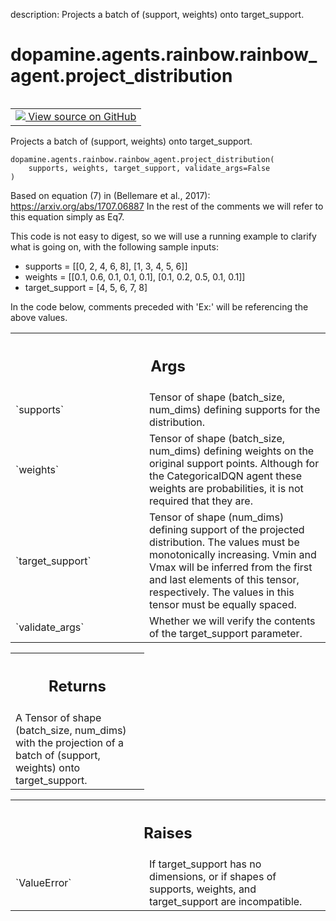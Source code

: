 description: Projects a batch of (support, weights) onto target_support.

<div itemscope itemtype="http://developers.google.com/ReferenceObject">
<meta itemprop="name" content="dopamine.agents.rainbow.rainbow_agent.project_distribution" />
<meta itemprop="path" content="Stable" />
</div>

# dopamine.agents.rainbow.rainbow_agent.project_distribution

<!-- Insert buttons and diff -->

<table class="tfo-notebook-buttons tfo-api nocontent" align="left">
<td>
  <a target="_blank" href="https://github.com/google/dopamine/tree/master/dopamine/agents/rainbow/rainbow_agent.py">
    <img src="https://www.tensorflow.org/images/GitHub-Mark-32px.png" />
    View source on GitHub
  </a>
</td>
</table>

Projects a batch of (support, weights) onto target_support.

<pre class="devsite-click-to-copy prettyprint lang-py tfo-signature-link">
<code>dopamine.agents.rainbow.rainbow_agent.project_distribution(
    supports, weights, target_support, validate_args=False
)
</code></pre>

<!-- Placeholder for "Used in" -->

Based on equation (7) in (Bellemare et al., 2017):
https://arxiv.org/abs/1707.06887 In the rest of the comments we will refer to
this equation simply as Eq7.

This code is not easy to digest, so we will use a running example to clarify
what is going on, with the following sample inputs:

*   supports = [[0, 2, 4, 6, 8], [1, 3, 4, 5, 6]]
*   weights = [[0.1, 0.6, 0.1, 0.1, 0.1], [0.1, 0.2, 0.5, 0.1, 0.1]]
*   target_support = [4, 5, 6, 7, 8]

In the code below, comments preceded with 'Ex:' will be referencing the above
values.

<!-- Tabular view -->

 <table class="responsive fixed orange">
<colgroup><col width="214px"><col></colgroup>
<tr><th colspan="2"><h2 class="add-link">Args</h2></th></tr>

<tr>
<td>
`supports`
</td>
<td>
Tensor of shape (batch_size, num_dims) defining supports for the
distribution.
</td>
</tr><tr>
<td>
`weights`
</td>
<td>
Tensor of shape (batch_size, num_dims) defining weights on the
original support points. Although for the CategoricalDQN agent these
weights are probabilities, it is not required that they are.
</td>
</tr><tr>
<td>
`target_support`
</td>
<td>
Tensor of shape (num_dims) defining support of the projected
distribution. The values must be monotonically increasing. Vmin and Vmax
will be inferred from the first and last elements of this tensor,
respectively. The values in this tensor must be equally spaced.
</td>
</tr><tr>
<td>
`validate_args`
</td>
<td>
Whether we will verify the contents of the
target_support parameter.
</td>
</tr>
</table>

<!-- Tabular view -->

 <table class="responsive fixed orange">
<colgroup><col width="214px"><col></colgroup>
<tr><th colspan="2"><h2 class="add-link">Returns</h2></th></tr>
<tr class="alt">
<td colspan="2">
A Tensor of shape (batch_size, num_dims) with the projection of a batch of
(support, weights) onto target_support.
</td>
</tr>

</table>

<!-- Tabular view -->

 <table class="responsive fixed orange">
<colgroup><col width="214px"><col></colgroup>
<tr><th colspan="2"><h2 class="add-link">Raises</h2></th></tr>

<tr>
<td>
`ValueError`
</td>
<td>
If target_support has no dimensions, or if shapes of supports,
weights, and target_support are incompatible.
</td>
</tr>
</table>
